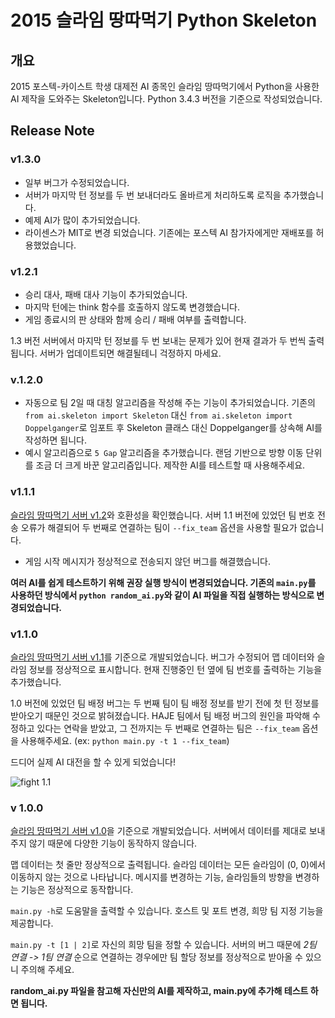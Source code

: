 2015 슬라임 땅따먹기 Python Skeleton
=================================
## 개요
2015 포스텍-카이스트 학생 대제전 AI 종목인 슬라임 땅따먹기에서 Python을 사용한 AI 제작을 도와주는 Skeleton입니다. Python 3.4.3 버전을 기준으로 작성되었습니다.

## Release Note
### v1.3.0
- 일부 버그가 수정되었습니다.
- 서버가 마지막 턴 정보를 두 번 보내더라도 올바르게 처리하도록 로직을 추가했습니다.
- 예제 AI가 많이 추가되었습니다.
- 라이센스가 MIT로 변경 되었습니다. 기존에는 포스텍 AI 참가자에게만 재배포를 허용했었습니다.

### v1.2.1
- 승리 대사, 패배 대사 기능이 추가되었습니다.
- 마지막 턴에는 think 함수를 호출하지 않도록 변경했습니다.
- 게임 종료시의 판 상태와 함께 승리 / 패배 여부를 출력합니다.

1.3 버전 서버에서 마지막 턴 정보를 두 번 보내는 문제가 있어 현재 결과가 두 번씩 출력됩니다. 서버가 업데이트되면 해결될테니 걱정하지 마세요.

### v.1.2.0
- 자동으로 팀 2일 때 대칭 알고리즘을 작성해 주는 기능이 추가되었습니다. 기존의 `from ai.skeleton import Skeleton` 대신 `from ai.skeleton import Doppelganger`로 임포트 후 Skeleton 클래스 대신 Doppelganger를 상속해 AI를 작성하면 됩니다.
- 예시 알고리즘으로 `5 Gap` 알고리즘을 추가했습니다. 랜덤 기반으로 방향 이동 단위를 조금 더 크게 바꾼 알고리즘입니다. 제작한 AI를 테스트할 때 사용해주세요.

### v1.1.1
[슬라임 땅따먹기 서버 v1.2](http://haje.org/_media/projects/slimehopscotch/2015_ai%EA%B2%8C%EC%9E%84_ver_1.2.zip)와 호환성을 확인했습니다. 서버 1.1 버전에 있었던 팀 번호 전송 오류가 해결되어 두 번째로 연결하는 팀이 `--fix_team` 옵션을 사용할 필요가 없습니다.

- 게임 시작 메시지가 정상적으로 전송되지 않던 버그를 해결했습니다.

**여러 AI를 쉽게 테스트하기 위해 권장 실행 방식이 변경되었습니다. 기존의 `main.py`를 사용하던 방식에서 `python random_ai.py`와 같이 AI 파일을 직접 실행하는 방식으로 변경되었습니다.**

### v1.1.0
[슬라임 땅따먹기 서버 v1.1](http://bit.ly/2015poka_aigame_0810)를 기준으로 개발되었습니다. 버그가 수정되어 맵 데이터와 슬라임 정보를 정상적으로 표시합니다. 현재 진행중인 턴 옆에 팀 번호를 출력하는 기능을 추가했습니다.

1.0 버전에 있었던 팀 배정 버그는 두 번째 팀이 팀 배정 정보를 받기 전에 첫 턴 정보를 받아오기 때문인 것으로 밝혀졌습니다. HAJE 팀에서 팀 배정 버그의 원인을 파악해 수정하고 있다는 연락을 받았고, 그 전까지는 두 번째로 연결하는 팀은 `--fix_team` 옵션을 사용해주세요. (ex: `python main.py -t 1 --fix_team`)

드디어 실제 AI 대전을 할 수 있게 되었습니다!

![fight 1.1](http://puu.sh/jy375/c8c31cb049.PNG)

### v 1.0.0
[슬라임 땅따먹기 서버 v1.0](http://bit.ly/2015poka_aigame)을 기준으로 개발되었습니다. 서버에서 데이터를 제대로 보내 주지 않기 때문에 다양한 기능이 동작하지 않습니다.

맵 데이터는 첫 줄만 정상적으로 출력됩니다. 슬라임 데이터는 모든 슬라임이 (0, 0)에서 이동하지 않는 것으로 나타납니다. 메시지를 변경하는 기능, 슬라임들의 방향을 변경하는 기능은 정상적으로 동작합니다.

`main.py -h`로 도움말을 출력할 수 있습니다. 호스트 및 포트 변경, 희망 팀 지정 기능을 제공합니다.

`main.py -t [1 | 2]`로 자신의 희망 팀을 정할 수 있습니다. 서버의 버그 때문에 *2팀 연결 -> 1팀 연결* 순으로 연결하는 경우에만 팀 할당 정보를 정상적으로 받아올 수 있으니 주의해 주세요.

**random_ai.py 파일을 참고해 자신만의 AI를 제작하고, main.py에 추가해 테스트 하면 됩니다.**
